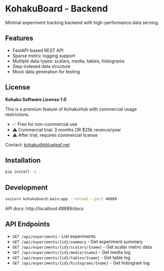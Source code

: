 # KohakuBoard - Backend

Minimal experiment tracking backend with high-performance data serving.

## Features

- FastAPI-based REST API
- Sparse metric logging support
- Multiple data types: scalars, media, tables, histograms
- Step-indexed data structure
- Mock data generation for testing

## License

**Kohaku Software License 1.0**

This is a premium feature of KohakuHub with commercial usage restrictions.

- ✅ Free for non-commercial use
- ⚠️ Commercial trial: 3 months OR $25k revenue/year
- ⚠️ After trial, requires commercial license

Contact: kohaku@kblueleaf.net

## Installation

```bash
pip install -e .
```

## Development

```bash
uvicorn kohakuboard.main:app --reload --port 48889
```

API docs: http://localhost:48889/docs

## API Endpoints

- `GET /api/experiments` - List experiments
- `GET /api/experiments/{id}/summary` - Get experiment summary
- `GET /api/experiments/{id}/scalars/{name}` - Get scalar metric data
- `GET /api/experiments/{id}/media/{name}` - Get media log
- `GET /api/experiments/{id}/tables/{name}` - Get table log
- `GET /api/experiments/{id}/histograms/{name}` - Get histogram log

